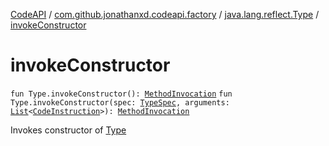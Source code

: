 [CodeAPI](../../index.md) / [com.github.jonathanxd.codeapi.factory](../index.md) / [java.lang.reflect.Type](index.md) / [invokeConstructor](.)

# invokeConstructor

`fun Type.invokeConstructor(): `[`MethodInvocation`](../../com.github.jonathanxd.codeapi.base/-method-invocation/index.md)
`fun Type.invokeConstructor(spec: `[`TypeSpec`](../../com.github.jonathanxd.codeapi.base/-type-spec/index.md)`, arguments: `[`List`](https://kotlinlang.org/api/latest/jvm/stdlib/kotlin.collections/-list/index.html)`<`[`CodeInstruction`](../../com.github.jonathanxd.codeapi/-code-instruction.md)`>): `[`MethodInvocation`](../../com.github.jonathanxd.codeapi.base/-method-invocation/index.md)

Invokes constructor of [Type](#)


